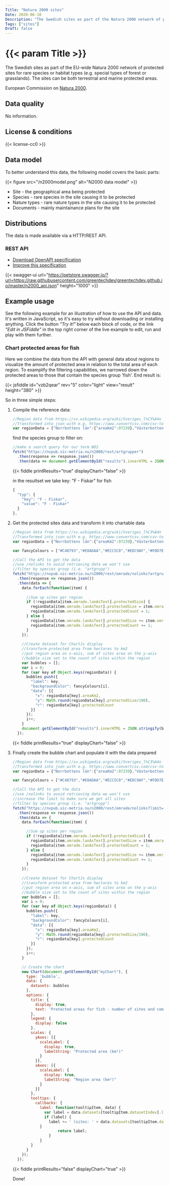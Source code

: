```yaml
---
Title: "Natura 2000 sites"
Date: 2020-06-10
Description: "The Swedish sites as part of the Natura 2000 network of protected sites for rare species or habitat types"
Tags: ["sites"]
Draft: false
---
```


# {{< param Title >}}

The Swedish sites as part of the EU-wide Natura 2000 network of protected sites for rare species or habitat types (e.g. special types of forest or grasslands). The sites can be both terrestrial and marine protected areas.

European Commission on [Natura 2000](https://ec.europa.eu/environment/nature/natura2000/index_en.htm).

## Data quality

No information.

## License & conditions 

{{< license-cc0 >}}

## Data model

To better understand this data, the following model covers the basic parts:

{{< figure src="/n2000model.png" alt="N2000 data model" >}}

* Site - the geographical area being protected 
* Species - rare species in the site causing it to be protected
* Nature types - rare nature types in the site causing it to be protected
* Documents - mainly maintainance plans for the site

## Distributions

The data is made available via a HTTP/REST API.

### REST API

* [Download OpenAPI specification](https://raw.githubusercontent.com/greentechdev/greentechdev.github.io/master/n2000_api.json)
* [Improve this specification](https://github.com/greentechdev/greentechdev.github.io/edit/master/n2000_api.json)

{{< swagger-ui url="https://petstore.swagger.io/?url=https://raw.githubusercontent.com/greentechdev/greentechdev.github.io/master/n2000_api.json" height="1000" >}}

## Example usage

See the following example for an illustration of how to use the API and data. It's written in JavaScript, so it's easy to try without downloading or installing anything. Click the button _"Try it!"_ below each block of code, or the link _"Edit in JSFiddle"_ in the top right corner of the live example to edit, run and play with them further.

### Chart protected areas for fish

Here we combine the data from the API with general data about regions to visualize the amount of protected area in relation to the total area of each region. To examplify the filtering capabilities, we narrowed down the protected areas to those that contain the species group 'fish'. End result is: 

{{< jsfiddle id="vzb2qear" rev="5" color="light" view="result" height="380" >}}

So in three simple steps:

1) Compile the reference data:

    ```js
    //Region data from https://sv.wikipedia.org/wiki/Sveriges_l%C3%A4n
    //Transformed into json with e.g. https://www.convertcsv.com/csv-to-json.htm
    var regionData = {"Norrbottens län":{"areaKm2":97239},"Västerbottens län":{"areaKm2":54665},"Jämtlands län":{"areaKm2":48935},"Västernorrlands län":{"areaKm2":21549},"Gävleborgs län":{"areaKm2":18118},"Dalarnas län":{"areaKm2":28029},"Uppsala län":{"areaKm2":8190},"Värmlands län":{"areaKm2":17519},"Västmanlands län":{"areaKm2":5118},"Stockholms län":{"areaKm2":6524},"Örebro län":{"areaKm2":8504},"Södermanlands län":{"areaKm2":6075},"Östergötlands län":{"areaKm2":10559},"Jönköpings län":{"areaKm2":10437},"Västra Götalands län":{"areaKm2":23800},"Gotlands län":{"areaKm2":3135},"Kronobergs län":{"areaKm2":8424},"Kalmar län":{"areaKm2":11165},"Hallands län":{"areaKm2":5427},"Blekinge län":{"areaKm2":2931},"Skåne län":{"areaKm2":10968}};
    ```

    find the species group to filter on:

    ```js
    //make a search query for our term NO2
    fetch("https://nvpub.vic-metria.nu/n2000/rest/artgrupper")
      .then(response => response.json())
      .then(data => document.getElementById("results").innerHTML = JSON.stringify(data, null, 2));
    ```
    {{< fiddle printResults="true" displayChart="false" >}}

    in the resultset we take key: "F - Fiskar" for fish
    ```js  
    {
      "typ": {
        "key": "F - Fiskar",
        "value": "F - Fiskar"
      }
    },
    ```

1) Get the protected sites data and transform it into chartable data

    ```js
    //Region data from https://sv.wikipedia.org/wiki/Sveriges_l%C3%A4n
    //Transformed into json with e.g. https://www.convertcsv.com/csv-to-json.htm
    var regionData = {"Norrbottens län":{"areaKm2":97239},"Västerbottens län":{"areaKm2":54665},"Jämtlands län":{"areaKm2":48935},"Västernorrlands län":{"areaKm2":21549},"Gävleborgs län":{"areaKm2":18118},"Dalarnas län":{"areaKm2":28029},"Uppsala län":{"areaKm2":8190},"Värmlands län":{"areaKm2":17519},"Västmanlands län":{"areaKm2":5118},"Stockholms län":{"areaKm2":6524},"Örebro län":{"areaKm2":8504},"Södermanlands län":{"areaKm2":6075},"Östergötlands län":{"areaKm2":10559},"Jönköpings län":{"areaKm2":10437},"Västra Götalands län":{"areaKm2":23800},"Gotlands län":{"areaKm2":3135},"Kronobergs län":{"areaKm2":8424},"Kalmar län":{"areaKm2":11165},"Hallands län":{"areaKm2":5427},"Blekinge län":{"areaKm2":2931},"Skåne län":{"areaKm2":10968}};

    var fancyColours = ["#C48793","#E8ADAA","#ECC5C0","#EDC9AF","#FDD7E4","#FCDFFF","#FFDFDD","#FBBBB9","#FAAFBE","#FAAFBA","#F9A7B0","#E7A1B0","#E799A3","#E38AAE","#F778A1","#E56E94","#F660AB","#FC6C85","#F6358A","#F52887","#E45E9D","#E4287C","#F535AA","#FF00FF","#E3319D"];

    //Call the API to get the data
    //use /nolinks to avoid retrieving data we won't use
    //filter by species group (i.e. "artgrupp")
    fetch("https://nvpub.vic-metria.nu/n2000/rest/omrade/nolinks?artgrupp=F%20-%20Fiskar")
      .then(response => response.json())
      .then(data => {
        data.forEach(function(item) {
          
          //Sum up sites per region
          if (!regionData[item.omrade.lanAsText].protectedSize) {
            regionData[item.omrade.lanAsText].protectedSize = item.omrade.areaHa;
            regionData[item.omrade.lanAsText].protectedCount = 1;
          } else {
            regionData[item.omrade.lanAsText].protectedSize += item.omrade.areaHa;
            regionData[item.omrade.lanAsText].protectedCount += 1;
          }
        });    
      
        //Create dataset for ChartJs display
        //transform protected area from hectares to km2
        //put region area on x-axis, sum of sites area on the y-axis
        //bubble size set to the count of sites within the region 
        var bubbles = [];
        var i = 0;
        for (var key of Object.keys(regionData)) {
          bubbles.push({
            "label": key,
            "backgroundColor": fancyColours[i],
            "data": [{
              "x": regionData[key].areaKm2,
              "y": Math.round(regionData[key].protectedSize/100),
              "r": regionData[key].protectedCount
            }]
          });
          i++;
        }
        document.getElementById("results").innerHTML = JSON.stringify(bubbles, null, 2);
      });
    ```
    {{< fiddle printResults="true" displayChart="false" >}}
    
1) Finally create the bubble chart and populate it with the data prepared

    ```js
    //Region data from https://sv.wikipedia.org/wiki/Sveriges_l%C3%A4n
    //Transformed into json with e.g. https://www.convertcsv.com/csv-to-json.htm
    var regionData = {"Norrbottens län":{"areaKm2":97239},"Västerbottens län":{"areaKm2":54665},"Jämtlands län":{"areaKm2":48935},"Västernorrlands län":{"areaKm2":21549},"Gävleborgs län":{"areaKm2":18118},"Dalarnas län":{"areaKm2":28029},"Uppsala län":{"areaKm2":8190},"Värmlands län":{"areaKm2":17519},"Västmanlands län":{"areaKm2":5118},"Stockholms län":{"areaKm2":6524},"Örebro län":{"areaKm2":8504},"Södermanlands län":{"areaKm2":6075},"Östergötlands län":{"areaKm2":10559},"Jönköpings län":{"areaKm2":10437},"Västra Götalands län":{"areaKm2":23800},"Gotlands län":{"areaKm2":3135},"Kronobergs län":{"areaKm2":8424},"Kalmar län":{"areaKm2":11165},"Hallands län":{"areaKm2":5427},"Blekinge län":{"areaKm2":2931},"Skåne län":{"areaKm2":10968}};

    var fancyColours = ["#C48793","#E8ADAA","#ECC5C0","#EDC9AF","#FDD7E4","#FCDFFF","#FFDFDD","#FBBBB9","#FAAFBE","#FAAFBA","#F9A7B0","#E7A1B0","#E799A3","#E38AAE","#F778A1","#E56E94","#F660AB","#FC6C85","#F6358A","#F52887","#E45E9D","#E4287C","#F535AA","#FF00FF","#E3319D"];

    //Call the API to get the data
    //use /nolinks to avoid retrieving data we won't use
    //increase the limit to make sure we get all sites
    //filter by species group (i.e. "artgrupp")
    fetch("https://nvpub.vic-metria.nu/n2000/rest/omrade/nolinks?limit=1000&artgrupp=F%20-%20Fiskar")
      .then(response => response.json())
      .then(data => {
        data.forEach(function(item) {

          //Sum up sites per region
          if (!regionData[item.omrade.lanAsText].protectedSize) {
            regionData[item.omrade.lanAsText].protectedSize = item.omrade.areaHa;
            regionData[item.omrade.lanAsText].protectedCount = 1;
          } else {
            regionData[item.omrade.lanAsText].protectedSize += item.omrade.areaHa;
            regionData[item.omrade.lanAsText].protectedCount += 1;
          }
        });    
      
        //Create dataset for ChartJs display
        //transform protected area from hectares to km2
        //put region area on x-axis, sum of sites area on the y-axis
        //bubble size set to the count of sites within the region 
        var bubbles = [];
        var i = 0;
        for (var key of Object.keys(regionData)) {
          bubbles.push({
            "label": key,
            "backgroundColor": fancyColours[i],
            "data": [{
              "x": regionData[key].areaKm2,
              "y": Math.round(regionData[key].protectedSize/100),
              "r": regionData[key].protectedCount
            }]
          });
          i++;
        }

        // Create the chart
        new Chart(document.getElementById("myChart"), {
          type: 'bubble',
          data: {
            datasets: bubbles
          },
          options: {
            title: {
              display: true,
              text: 'Protected areas for fish - number of sites and comparison with region area'
            },
            legend: { 
              display: false 
            },
            scales: {
              yAxes: [{ 
                scaleLabel: {
                  display: true,
                  labelString: "Protected area (km²)"
                }
              }],
              xAxes: [{ 
                scaleLabel: {
                  display: true,
                  labelString: "Region area (km²)"
                }
              }]
            },
            tooltips: {
              callbacks: {
                label: function(tooltipItem, data) {
                  var label = data.datasets[tooltipItem.datasetIndex].label || '';
                  if (label) {
                    label += ' (sites: ' + data.datasets[tooltipItem.datasetIndex].data[tooltipItem.index].r + ", protected area: " + tooltipItem.value + ", region area: " + tooltipItem.label;
                }
                        return label;
                    }
                }
            }
          }
        });
      });
    ```
    {{< fiddle printResults="false" displayChart="true" >}}

    Done!